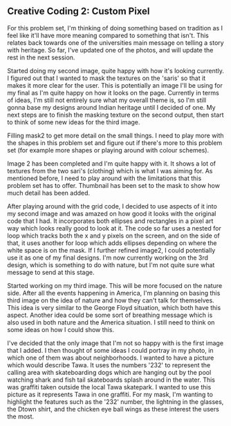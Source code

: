 ## Creative Coding 2: Custom Pixel

For this problem set, I'm thinking of doing something based on tradition as I feel like it'll have more meaning compared to something that isn't. This relates back towards one of the universities main message on telling a story with heritage. So far, I've updated one of the photos, and will update the rest in the next session.

Started doing my second image, quite happy with how it's looking currently. I figured out that I wanted to mask the textures on the 'saris' so that it makes it more clear for the user. This is potentially an image I'll be using for my final as I'm quite happy on how it looks on the page. Currently in terms of ideas, I'm still not entirely sure what my overall theme is, so I'm still gonna base my designs around Indian heritage until I decided of one. My next steps are to finish the masking texture on the second output, then start to think of some new ideas for the third image.

Filling mask2 to get more detail on the small things. I need to play more with the shapes in this problem set and figure out if there's more to this problem set (for example more shapes or playing around with colour schemes).

Image 2 has been completed and I'm quite happy with it. It shows a lot of textures from the two sari's (clothing) which is what I was aiming for. As mentioned before, I need to play around with the limitations that this problem set has to offer. Thumbnail has been set to the mask to show how much detail has been added.

After playing around with the grid code, I decided to use aspects of it into my second image and was amazed on how good it looks with the original code that I had. It incorporates both ellipses and rectangles in a pixel art way which looks really good to look at it. The code so far uses a nested for loop which tracks both the x and y pixels on the screen, and on the side of that, it uses another for loop which adds ellipses depending on where the white space is on the mask. If I further refined image2, I could potentially use it as one of my final designs. I'm now currently working on the 3rd design, which is something to do with nature, but I'm not quite sure what message to send at this stage.

Started working on my third image. This will be more focused on the nature side. After all the events happening in America, I'm planning on basing this third image on the idea of nature and how they can't talk for themselves. This idea is very similar to the George Floyd situation, which both have this aspect. Another idea could be some sort of breathing message which is also used in both nature and the America situation. I still need to think on some ideas on how I could show this.  

I've decided that the only image that I'm not so happy with is the first image that I added. I then thought of some ideas I could portray in my photo, in which one of them was about neighborhoods. I wanted to have a picture which would describe Tawa. It uses the numbers '232' to represent the calling area with skateboarding dogs which are hanging out by the pool watching shark and fish tail skateboards splash around in the water. This was graffiti taken outside the local Tawa skatepark. I wanted to use this picture as it represents Tawa in one graffiti. For my mask, I'm wanting to highlight the features such as the '232' number, the lightning in the glasses, the Dtown shirt, and the chicken eye ball wings as these interest the users the most.     
